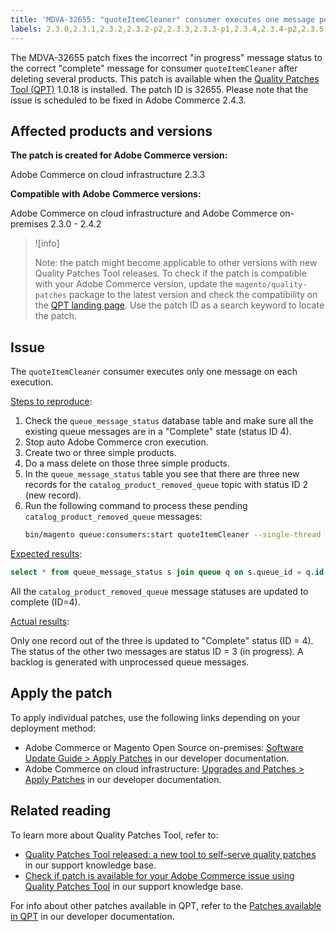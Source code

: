 ```yaml
---
title: 'MDVA-32655: "quoteItemCleaner" consumer executes one message per execution'
labels: 2.3.0,2.3.1,2.3.2,2.3.2-p2,2.3.3,2.3.3-p1,2.3.4,2.3.4-p2,2.3.5-p1,2.3.5-p2,2.3.6,2.3.6-p1,2.4.0,2.4.0-p1,2.4.1,2.4.1-p1,2.4.2,QPT patches,Magento Commerce,Magento Commerce Cloud,catalog,catalog_category_product,performance,quoteItemCleaner,slow,support tools,Adobe Commerce,cloud infrastructure,on-premises,Magento Open Source
---
```


The MDVA-32655 patch fixes the incorrect "in progress" message status to the correct "complete" message for consumer `quoteItemCleaner` after deleting several products. This patch is available when the [Quality Patches Tool (QPT)](https://support.magento.com/hc/en-us/articles/360047139492) 1.0.18 is installed. The patch ID is 32655. Please note that the issue is scheduled to be fixed in Adobe Commerce 2.4.3.

## Affected products and versions

**The patch is created for Adobe Commerce version:**

Adobe Commerce on cloud infrastructure 2.3.3

**Compatible with Adobe Commerce versions:**

Adobe Commerce on cloud infrastructure and Adobe Commerce on-premises 2.3.0 - 2.4.2

>![info]
>
 >Note: the patch might become applicable to other versions with new Quality Patches Tool releases. To check if the patch is compatible with your Adobe Commerce version, update the `magento/quality-patches` package to the latest version and check the compatibility on the [QPT landing page](https://devdocs.magento.com/quality-patches/tool.html#patch-grid). Use the patch ID as a search keyword to locate the patch.

## Issue

The `quoteItemCleaner` consumer executes only one message on each execution.

<ins>Steps to reproduce</ins>:

1. Check the `queue_message_status` database table and make sure all the existing queue messages are in a "Complete" state (status ID 4).
1. Stop auto Adobe Commerce cron execution.
1. Create two or three simple products.
1. Do a mass delete on those three simple products.
1. In the `queue_message_status` table you see that there are three new records for the `catalog_product_removed_queue` topic with status ID 2 (new record).
1. Run the following command to process these pending `catalog_product_removed_queue` messages:    
    ```bash
    bin/magento queue:consumers:start quoteItemCleaner --single-thread --max-messages=100    
    ```    

<ins>Expected results</ins>:

```sql
select * from queue_message_status s join queue q on s.queue_id = q.id where q.name = "catalog_product_removed_queue";
```

All the `catalog_product_removed_queue` message statuses are updated to complete (ID=4).

<ins>Actual results</ins>:

Only one record out of the three is updated to "Complete" status (ID = 4). The status of the other two messages are status ID = 3 (in progress). A backlog is generated with unprocessed queue messages.

## Apply the patch

To apply individual patches, use the following links depending on your deployment method:

* Adobe Commerce or Magento Open Source on-premises: [Software Update Guide > Apply Patches](https://devdocs.magento.com/guides/v2.4/comp-mgr/patching/mqp.html) in our developer documentation.
* Adobe Commerce on cloud infrastructure: [Upgrades and Patches > Apply Patches](https://devdocs.magento.com/cloud/project/project-patch.html) in our developer documentation.

## Related reading

To learn more about Quality Patches Tool, refer to:

* [Quality Patches Tool released: a new tool to self-serve quality patches](https://support.magento.com/hc/en-us/articles/360047139492) in our support knowledge base.
* [Check if patch is available for your Adobe Commerce issue using Quality Patches Tool](https://support.magento.com/hc/en-us/articles/360047125252) in our support knowledge base.

For info about other patches available in QPT, refer to the [Patches available in QPT](https://devdocs.magento.com/quality-patches/tool.html#patch-grid) in our developer documentation.
